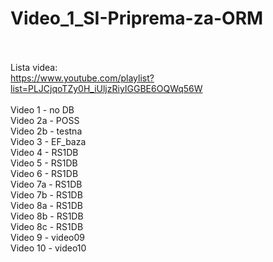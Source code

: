 # Video_1_SI-Priprema-za-ORM
<br/><br/>
Lista videa:
<br/>
https://www.youtube.com/playlist?list=PLJCjqoTZy0H_iUljzRiyIGGBE6OQWq56W
<br/>
<br/>
Video 1 - no DB<br/>
Video 2a - POSS<br/>
Video 2b - testna<br/>
Video 3 - EF_baza<br/>
Video 4 - RS1DB<br/>
Video 5 - RS1DB<br/>
Video 6 - RS1DB<br/>
Video 7a - RS1DB<br/>
Video 7b - RS1DB<br/>
Video 8a - RS1DB<br/>
Video 8b - RS1DB<br/>
Video 8c - RS1DB<br/>
Video 9 - video09<br/>
Video 10 - video10<br/>
